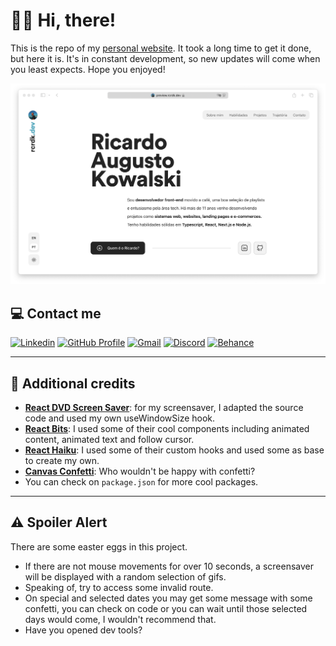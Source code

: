 # 👋🏻 Hi, there! 
This is the repo of my [personal website](https://rcrdk.dev/). It took a long time to get it done, but here it is. It's in constant development, so new updates will come when you least expects. Hope you enjoyed!

<picture>
  <source media="(prefers-color-scheme: dark)" srcset="https://github.com/rcrdk/rcrdk.dev/blob/main/public/site-dark.png?raw=true">
  <source media="(prefers-color-scheme: light)" srcset="https://github.com/rcrdk/rcrdk.dev/blob/main/public/site-light.png?raw=true">
  <img alt="" src="https://github.com/rcrdk/rcrdk.dev/blob/main/public/site-light.png?raw=true">
</picture>

## 💻 Contact me
<p>
  <a href="https://linkedin.com/in/rcrdk" target="_blank"><img alt="Linkedin" src="https://img.shields.io/badge/LinkedIn-0077B5?style=for-the-badge&logo=linkedin&logoColor=white" /></a>
	<a href="https://github.com/rcrdk" target="_blank"><img alt="GitHub Profile" src="https://img.shields.io/badge/GitHub%20Profile-545454?style=for-the-badge&logo=github&logoColor=white" /></a>
  <a href="mailto:ricardoakowalski@gmail.com" target="_blank"><img alt="Gmail" src="https://img.shields.io/badge/Gmail-D14836?style=for-the-badge&logo=gmail&logoColor=white" /></a>
  <a href="https://discordapp.com/users/810953409850114098" target="_blank"><img alt="Discord" src="https://img.shields.io/badge/-Discord-5865F2?style=for-the-badge&logo=discord&logoColor=white" /></a>
  <a href="https://behance.net/rcrdk" target="_blank"><img alt="Behance" src="https://img.shields.io/badge/-Behance-0057ff?style=for-the-badge&logo=behance&logoColor=white" /></a>
</p>

---

## 💙 Additional credits
- [**React DVD Screen Saver**](https://github.com/samuelweckstrom/react-dvd-screensaver): for my screensaver, I adapted the source code and used my own useWindowSize hook.
- [**React Bits**](https://www.reactbits.dev/): I used some of their cool components including animated content, animated text and follow cursor.
- [**React Haiku**](https://www.reacthaiku.dev/): I used some of their custom hooks and used some as base to create my own.
- [**Canvas Confetti**](https://github.com/catdad/canvas-confetti): Who wouldn't be happy with confetti? 
- You can check on `package.json` for more cool packages.

---

## ⚠️ Spoiler Alert
There are some easter eggs in this project.

- If there are not mouse movements for over 10 seconds, a screensaver will be displayed with a random selection of gifs.
- Speaking of, try to access some invalid route. 
- On special and selected dates you may get some message with some confetti, you can check on code or you can wait until those selected days would come, I wouldn't recommend that.
- Have you opened dev tools?
